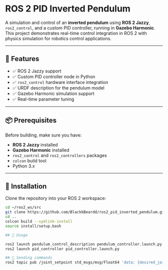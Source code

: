 # ROS 2 PID Inverted Pendulum

A simulation and control of an **inverted pendulum** using **ROS 2 Jazzy**, `ros2_control`, and a custom PID controller, running in **Gazebo Harmonic**.  
This project demonstrates real-time control integration in ROS 2 with physics simulation for robotics control applications.

---

## 🚀 Features

- ✅ ROS 2 Jazzy support
- ✅ Custom PID controller node in Python
- ✅ `ros2_control` hardware interface integration
- ✅ URDF description for the pendulum model
- ✅ Gazebo Harmonic simulation support
- ✅ Real-time parameter tuning

---

## 📦 Prerequisites

Before building, make sure you have:

- **ROS 2 Jazzy** installed
- **Gazebo Harmonic** installed
- `ros2_control` and `ros2_controllers` packages
- `colcon` build tool
- Python 3.x

---

## 🔧 Installation

Clone the repository into your ROS 2 workspace:

```bash
cd ~/ros2_ws/src
git clone https://github.com/BlackkBeardd/ros2_pid_inverted_pendulum.git
cd ..
colcon build --symlink-install
source install/setup.bash

## 🔧 Usage

ros2 launch pendulum_control_description pendulum_controller.launch.py
ros2 launch pid_controller pid_controller.launch.py

## 🔧 Sending commands
ros2 topic pub /joint_setpoint std_msgs/msg/Float64 'data: {desired_joint_position}'
```
